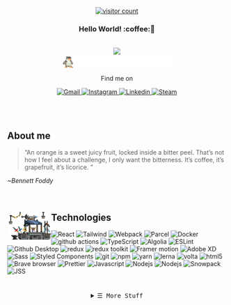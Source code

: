 <div align="center">
   <a href="#"><img alt="visitor count" src="https://visitor-badge.glitch.me/badge?page_id=reikrom.reikrom&style=flat-square&color=0088cc" /></a>
  <h3>Hello World! :coffee:👋 </h3>
  <br>
  <a href="#"><img src="https://readme-typing-svg.herokuapp.com?font=Fira+Coda&vCenter=true&width=500&lines=Front-end+developer;UX+Designer;Jack+of+all+trades+master+of+none...;...but+often+better+than+a+master+of+one+++;Always+learning+new+things&center=true&width=500&height=45"></a>
   <br>
<!--Long walk -->
<a href="#"><img align="center" alt="woods" width="50%" src="https://raw.githubusercontent.com/reikrom/reikrom/main/long%20walk.gif"> <a/a>
</div>
<!-- Social Links -->
<div align="center"> 
  <p>Find me on</p>
  <!-- Gmail -->
  <a href="mailto:mr.mygo@gmail.com" target="_blank"><img alt="Gmail"
          src="https://img.shields.io/badge/-Gmail-EA4335?style=flat-square&logo=Gmail&logoColor=white">
  </a>
  <!-- Instagram -->
  <a href="https://www.instagram.com/reikrom/" target="_blank"><img alt="Instagram"
          src="https://img.shields.io/badge/-Instagram-E4405F?style=flat-square&logo=Instagram&logoColor=white">
  </a>
  <!-- Linkedin -->
  <a href="https://www.linkedin.com/in/rei-kromulis/" target="_blank"><img alt="Linkedin"
          src="https://img.shields.io/badge/-Linkedin-0A66C2?style=flat-square&logo=Linkedin&logoColor=white">
  </a>
    <a href="https://steamcommunity.com/id/scrng/" target="_blank"><img alt="Steam"
          src="https://img.shields.io/badge/-Steam-1b2838?style=flat-square&logo=Steam&logoColor=white">
  </a>
</div>
<br>
<br>
<br>

## About me

  >“An orange is a sweet juicy fruit, locked inside a bitter peel. That’s not how I feel about a challenge, I only want the bitterness. It’s coffee, it’s grapefruit, it’s licorice. ”

*~Bennett Foddy*
<br>
<br>
<br>
<!-- Technology -->
## <a href="#"><img align="left" alt="woods" width="20%" src="https://raw.githubusercontent.com/reikrom/reikrom/main/technologies.gif"></a>  Technologies
<p> 
 <img alt="React" src="https://img.shields.io/badge/-React-45b8d8?style=flat-square&logo=react&logoColor=white" />
  <img alt="Tailwind" src="https://img.shields.io/badge/-Tailwindcss-05b6d4?style=flat-square&logo=tailwindcss&logoColor=white" />  
  <img alt="Webpack" src="https://img.shields.io/badge/-Webpack-8DD6F9?style=flat-square&logo=webpack&logoColor=white" />
   <img alt="Parcel" src="https://img.shields.io/badge/-Parcel-be4248?style=flat-square&logo=parcel&logoColor=white" /> 
  <img alt="Docker" src="https://img.shields.io/badge/-Docker-46a2f1?style=flat-square&logo=docker&logoColor=white" />
  <img alt="github actions" src="https://img.shields.io/badge/-Github_Actions-2088FF?style=flat-square&logo=github-actions&logoColor=white" />
  <img alt="TypeScript" src="https://img.shields.io/badge/-TypeScript-007ACC?style=flat-square&logo=typescript&logoColor=white" />
  <img alt="Algolia" src="https://img.shields.io/badge/-Algolia-605CEC?style=flat-square&logo=algolia&logoColor=white" />
  <img alt="ESLint" src="https://img.shields.io/badge/-ESLint-4b32c3?style=flat-square&logo=eslint&logoColor=white" />
  <img alt="Github Desktop" src="https://img.shields.io/badge/-Github Desktop-6532B4?style=flat-square&logo=github&logoColor=white" />
  <img alt="redux" src="https://img.shields.io/badge/-Redux-764ABC?style=flat-square&logo=redux&logoColor=white" />
  <img alt="redux toolkit" src="https://img.shields.io/badge/-Redux Toolkit-875bcd?style=flat-square&logo=redux&logoColor=white" />
  <img alt="Framer motion" src="https://img.shields.io/badge/-Framer Motion-F107A3?style=flat-square&logo=framer&logoColor=white" />
  <img alt="Adobe XD" src="https://img.shields.io/badge/-Adobe XD-F75EEE?style=flat-square&logo=adobe-xd&logoColor=white" />
  <img alt="Sass" src="https://img.shields.io/badge/-Sass-CC6699?style=flat-square&logo=sass&logoColor=white" />
  <img alt="Styled Components" src="https://img.shields.io/badge/-Styled_Components-db7092?style=flat-square&logo=styled-components&logoColor=white" />
  <img alt="git" src="https://img.shields.io/badge/-Git-F05032?style=flat-square&logo=git&logoColor=white" />
  <img alt="npm" src="https://img.shields.io/badge/-NPM-CB3837?style=flat-square&logo=npm&logoColor=white" />
    <img alt="yarn" src="https://img.shields.io/badge/-yarn-2b89b7?style=flat-square&logo=yarn&logoColor=white" />
  <img alt="lerna" src="https://img.shields.io/badge/-Lerna-000000?style=flat-square&logo=lerna&logoColor=white" />
  <img alt="volta" src="https://img.shields.io/badge/-Volta-257a83?style=flat-square&logo=volta&logoColor=white" />
  <img alt="html5" src="https://img.shields.io/badge/-HTML5-E34F26?style=flat-square&logo=html5&logoColor=white" />
  <img alt="Brave browser" src="https://img.shields.io/badge/-Brave_Browser-FB542B?style=flat-square&logo=brave&logoColor=white" />
  <img alt="Prettier" src="https://img.shields.io/badge/-Prettier-F7B93E?style=flat-square&logo=prettier&logoColor=white" />
  <img alt="Javascript" src="https://img.shields.io/badge/-Javascript-fce300?style=flat-square&logo=javascript&logoColor=black" />
  <img alt="Nodejs" src="https://img.shields.io/badge/-Nodejs-43853d?style=flat-square&logo=Node-js&logoColor=white" />
  <img alt="Nodejs" src="https://img.shields.io/badge/-nvm-408637?style=flat-square&logo=nvm&logoColor=white" />
   <img alt="Snowpack" src="https://img.shields.io/badge/-Snowpack-2E5E82?style=flat-square&logo=snowpack&logoColor=white" /> 
  <img alt="JSS" src="https://img.shields.io/badge/-JSS-24292e?style=flat-square&logo=JSS&logoColor=white" />
  
  </p> 
  
  #
  

<details align="center">
  <summary> <samp>&#9776; More Stuff</samp></summary>
  <br>
    <div align="center">
        <br>
      <h3> <a href="#"><img alt="dancing penguin" src="https://raw.githubusercontent.com/reikrom/reikrom/main/facing-right.gif" width="50" /></a> 🎶 Music 🎶 <a href="#"><img alt="dancing penguin" src="https://raw.githubusercontent.com/reikrom/reikrom/main/facing-left.gif" width="50" /></a> </h3>
      <br>
      <br>
        <img alt="spotify" src="https://spotify-github-profile.vercel.app/api/view?uid=1182896069&cover_image=true&theme=default&bar_color=7c2a93)](https://github.com/kittinan/spotify-github-profile" />
        </div>
</details>

#

  
  

